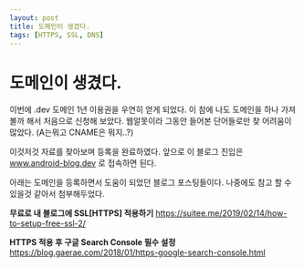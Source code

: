 ```yaml
---
layout: post
title: 도메인이 생겼다.
tags: [HTTPS, SSL, DNS]
---
```


# 도메인이 생겼다.
이번에 .dev 도메인 1년 이용권을 우연히 얻게 되었다.
이 참에 나도 도메인을 하나 가져볼까 해서 처음으로 신청해 보았다.
웹알못이라 그동안 들어본 단어들로만 찾 어려움이 많았다. (A는뭐고 CNAME은 뭐지..?)

이것저것 자료를 찾아보며 등록을 완료하였다.
앞으로 이 블로그 진입은 www.android-blog.dev 로 접속하면 된다.

아래는 도메인을 등록하면서 도움이 되었던 블로그 포스팅들이다.
나중에도 참고 할 수 있을것 같아서 첨부해두었다.

**무료로 내 블로그에 SSL[HTTPS] 적용하기**
https://suitee.me/2019/02/14/how-to-setup-free-ssl-2/

**HTTPS 적용 후 구글 Search Console 필수 설정**
https://blog.gaerae.com/2018/01/https-google-search-console.html
